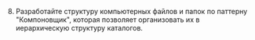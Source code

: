 8. Разработайте структуру компьютерных файлов и папок по паттерну "Компоновщик", которая позволяет организовать их в иерархическую структуру каталогов.
